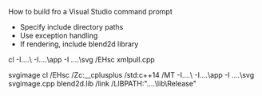 
How to build fro a Visual Studio command prompt

* Specify include directory paths
* Use exception handling
* If rendering, include blend2d library


cl  -I..\..\ -I..\..\app -I ..\..\svg /EHsc xmlpull.cpp

svgimage
cl  /EHsc  /Zc:__cplusplus /std:c++14 /MT  -I..\..\ -I..\..\app -I ..\..\svg   svgimage.cpp blend2d.lib  /link /LIBPATH:"..\..\lib\Release"